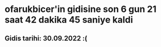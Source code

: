 # ofarukbicer'in gidisine son 6 gun 21 saat 42 dakika 45 saniye kaldi

## Gidis tarihi: 30.09.2022 :(